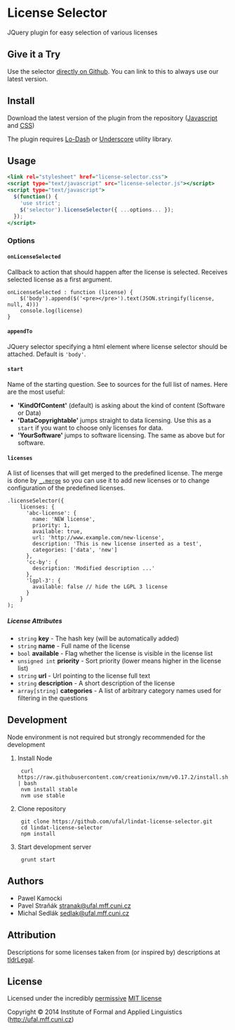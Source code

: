 
<!-- TITLE/ -->

# License Selector

<!-- /TITLE -->


<!-- DESCRIPTION/ -->

JQuery plugin for easy selection of various licenses

<!-- /DESCRIPTION -->

## Give it a Try

Use the selector [directly on Github](https://ufal.github.io/lindat-license-selector). You can link to this to always use our latest version.


## Install

Download the latest version of the plugin from the repository
([Javascript](https://raw.githubusercontent.com/ufal/lindat-license-selector/master/lib/license-selector.js)
and [CSS](https://raw.githubusercontent.com/ufal/lindat-license-selector/master/lib/license-selector.css))

The plugin requires [Lo-Dash](http://lodash.com/) or [Underscore](http://underscorejs.org/) utility library.

## Usage
```.html
<link rel="stylesheet" href="license-selector.css">
<script type="text/javascript" src="license-selector.js"></script>
<script type="text/javascript">
  $(function() {
    'use strict';
    $('selector').licenseSelector({ ...options... });
  });
</script>
```

### Options

#### `onLicenseSelected`

Callback to action that should happen after the license is selected. Receives selected license as a first argument.

```.javascript
onLicenseSelected : function (license) {
    $('body').append($('<pre></pre>').text(JSON.stringify(license, null, 4)))
    console.log(license)
}
```

#### `appendTo`

JQuery selector specifying a html element where license selector should be attached. Default is `'body'`.

#### `start`

Name of the starting question. See to sources for the full list of names. Here are the most useful:

- **'KindOfContent'** (default) is asking about the kind of content (Software or Data)
- **'DataCopyrightable'** jumps straight to data licensing. Use this as a `start` if you want to choose only licenses for data.
- **'YourSoftware'** jumps to software licensing. The same as above but for software.

#### `licenses`

A list of licenses that will get merged to the predefined license. The merge is done by [`_.merge`](https://lodash.com/docs#merge) so you can use it to add new licenses or to change configuration of the predefined licenses.

```.javascript
.licenseSelector({
    licenses: {
      'abc-license': {
        name: 'NEW license',
        priority: 1,
        available: true,
        url: 'http://www.example.com/new-license',
        description: 'This is new license inserted as a test',
        categories: ['data', 'new']
      },
      'cc-by': {
        description: 'Modified description ...'
      },
      'lgpl-3': {
        available: false // hide the LGPL 3 license
      }
    }
);
```

##### License Attributes

- `string` **key** - The hash key (will be automatically added)
- `string` **name** - Full name of the license
- `bool` **available** - Flag whether the license is visible in the license list
- `unsigned int` **priority** - Sort priority (lower means higher in the license list)
- `string` **url** - Url pointing to the license full text
- `string` **description** - A short description of the license
- `array[string]` **categories** - A list of arbitrary category names used for filtering in the questions

## Development

Node environment is not required but strongly recommended for the development

1. Install Node
    
        curl https://raw.githubusercontent.com/creationix/nvm/v0.17.2/install.sh | bash
        nvm install stable
        nvm use stable

2. Clone repository
    
        git clone https://github.com/ufal/lindat-license-selector.git
        cd lindat-license-selector
        npm install

3. Start development server
    
        grunt start
    
## Authors

- Pawel Kamocki
- Pavel Straňák <stranak@ufal.mff.cuni.cz>
- Michal Sedlák <sedlak@ufal.mff.cuni.cz>

## Attribution

Descriptions for some licenses taken from (or inspired by) descriptions at [tldrLegal](https://tldrlegal.com).

<!-- LICENSE/ -->

## License

Licensed under the incredibly [permissive](http://en.wikipedia.org/wiki/Permissive_free_software_licence) [MIT license](http://creativecommons.org/licenses/MIT/)

Copyright &copy; 2014 Institute of Formal and Applied Linguistics (http://ufal.mff.cuni.cz)

<!-- /LICENSE -->
